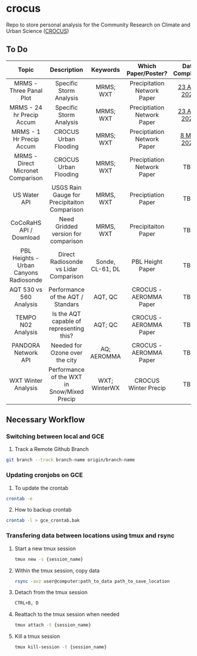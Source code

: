 # crocus
Repo to store personal analysis for the Community Research on Climate and Urban Science ([CROCUS](https://crocus-urban.org/))

## To Do
| Topic | Description | Keywords | Which Paper/Poster? | Date Completed |
| :---: | :---------: | :------: | :-----------------: | :------------: |
| MRMS - Three Panal Plot | Specific Storm Analysis | MRMS; WXT | Precipitation Network Paper | [23 April 2025](https://github.com/jrobrien91/crocus/pull/20) |
| MRMS - 24 hr Precip Accum | Specific Storm Analysis | MRMS; WXT | Preciptiation Network Paper | [23 April 2025](https://github.com/jrobrien91/crocus/pull/20) |
| MRMS - 1 Hr Precip Accum | CROCUS Urban Flooding | MRMS; WXT | Preciptiation Network Paper | [8 May 2025](https://github.com/jrobrien91/crocus/pull/23) |
| MRMS - Direct Micronet Comparison | CROCUS Urban Flooding | MRMS; WXT | Preciptiation Network Paper | TBD |
| US Water API | USGS Rain Gauge for Precipitaiton Comparison | MRMS, WXT | Preciptiation Paper | TBD |
| CoCoRaHS API / Download | Need Gridded version for comparison | MRMS, WXT | Precipitaiton Paper | TBD |
| PBL Heights - Urban Canyons Radiosonde | Direct Radiosonde vs Lidar Comparison | Sonde, CL-61, DL | PBL Height Paper | TBD | 
| AQT 530 vs 560 Analysis | Performance of the AQT / Standars | AQT, QC | CROCUS - AEROMMA Paper | TBD |
| TEMPO N02 Analysis | Is the AQT capable of representing this? | AQT; QC | CROCUS - AEROMMA Paper | TBD |
| PANDORA Network API | Needed for Ozone over the city | AQ; AEROMMA | CROCUS - AEROMMA Paper | TBD |
| WXT Winter Analysis | Performance of the WXT in Snow/Mixed Precip | WXT; WinterWX | CROCUS Winter Precip | TBD |


## Necessary Workflow
### Switching between local and GCE
1. Track a Remote Github Branch
```bash
git branch --track branch-name origin/branch-name
```
### Updating cronjobs on GCE
1. To update the crontab
```bash
crontab -e
```

2. How to backup crontab
```bash
crontab -l > gce_crontab.bak
```
### Transfering data between locations using tmux and rsync
1. Start a new tmux session
   ```bash
   tmux new -s {session_name}
   ```
2. Within the tmux session, copy data
   ```bash
   rsync -avz user@computer:path_to_data path_to_save_location
   ```
3. Detach from the tmux session
   ```bash
   CTRL+B, D
   ```
4. Reattach to the tmux session when needed
   ```bash
   tmux attach -t {session_name}
   ```
5. Kill a tmux session
   ```bash
   tmux kill-session -t {session_name}
   ```
